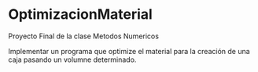 # OptimizacionMaterial

Proyecto Final de la clase Metodos Numericos

Implementar un programa que optimize el material para la creación de una caja pasando un volumne determinado.

